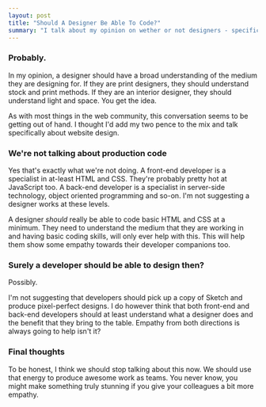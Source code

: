 ```yaml
---
layout: post
title: "Should A Designer Be Able To Code?"
summary: "I talk about my opinion on wether or not designers - specifically web designers should be able to code. If they can't code to a production level, I argue that they should at-least be able to code basic HTML and CSS."
---
```


### Probably.

In my opinion, a designer should have a broad understanding of the medium they are designing for. If they are print designers, they should understand stock and print methods. If they are an interior designer, they should understand light and space. You get the idea.

As with most things in the web community, this conversation seems to be getting out of hand. I thought I'd add my two pence to the mix and talk specifically about website design.

### We're not talking about production code

Yes that's exactly what we're not doing. A front-end developer is a specialist in at-least HTML and CSS. They're probably pretty hot at JavaScript too. A back-end developer is a specialist in server-side technology, object oriented programming and so-on. I'm not suggesting a designer works at these levels.

A designer *should* really be able to code basic HTML and CSS at a minimum. They need to understand the medium that they are working in and having basic coding skills, will only ever help with this. This will help them show some empathy towards their developer companions too.

### Surely a developer should be able to design then?

Possibly.

I'm not suggesting that developers should pick up a copy of Sketch and produce pixel-perfect designs. I do however think that both front-end and back-end developers should at least understand what a designer does and the benefit that they bring to the table. Empathy from both directions is always going to help isn't it?

### Final thoughts

To be honest, I think we should stop talking about this now. We should use that energy to produce awesome work as teams. You never know, you might make something truly stunning if you give your colleagues a bit more empathy.
